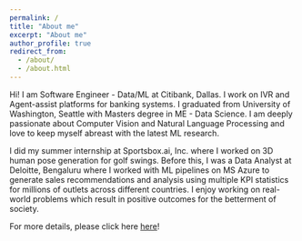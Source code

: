 ```yaml
---
permalink: /
title: "About me"
excerpt: "About me"
author_profile: true
redirect_from: 
  - /about/
  - /about.html
---
```


Hi! I am Software Engineer - Data/ML at Citibank, Dallas. I work on IVR and Agent-assist platforms for banking systems. 
I graduated from University of Washington, Seattle with Masters degree in ME - Data Science.  I am deeply passionate about Computer Vision and Natural Language Processing and love to keep myself abreast with the latest ML research. 

I did my summer internship at Sportsbox.ai, Inc. where I worked on 3D human pose generation for golf swings. Before this, I was a Data Analyst at Deloitte, Bengaluru where I worked with ML pipelines on MS Azure to generate sales recommendations and analysis using multiple KPI statistics for millions of outlets across different countries. I enjoy working on real-world problems which result in positive outcomes for the betterment of society.



For more details, please click here [here](https://samartha27.github.io/cv/)!
